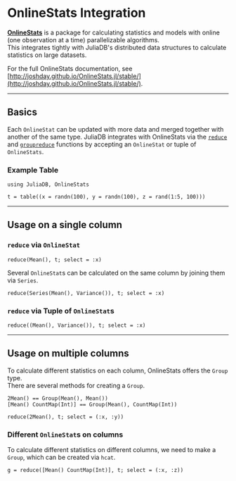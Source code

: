 # OnlineStats Integration

[**OnlineStats**](https://github.com/joshday/OnlineStats.jl) is a package for calculating 
statistics and models with online (one observation at a time) parallelizable algorithms.  
This integrates tightly with JuliaDB's distributed data structures to calculate statistics
on large datasets.

For the full OnlineStats documentation, see [http://joshday.github.io/OnlineStats.jl/stable/](http://joshday.github.io/OnlineStats.jl/stable/).

---

## Basics

Each `OnlineStat` can be updated with more data and merged together with another of the 
same type.  JuliaDB integrates with OnlineStats via the [`reduce`](@ref) and 
[`groupreduce`](@ref) functions by accepting an `OnlineStat` or tuple of `OnlineStats`.


### Example Table

```@repl ex1
using JuliaDB, OnlineStats

t = table((x = randn(100), y = randn(100), z = rand(1:5, 100)))
```

---

## Usage on a single column

### `reduce` via `OnlineStat`

```@repl ex1
reduce(Mean(), t; select = :x)
```

Several `OnlineStat`s can be calculated on the same column by joining them via `Series`.

```@repl ex1 
reduce(Series(Mean(), Variance()), t; select = :x)
```

### `reduce` via Tuple of `OnlineStat`s

```@repl ex1
reduce((Mean(), Variance()), t; select = :x)
```

---

## Usage on multiple columns

To calculate different statistics on each column, OnlineStats offers the `Group` type.  
There are several methods for creating a `Group`.  

```
2Mean() == Group(Mean(), Mean())
[Mean() CountMap(Int)] == Group(Mean(), CountMap(Int))
```


```@repl ex1
reduce(2Mean(), t; select = (:x, :y))
```

### Different `OnlineStat`s on columns

To calculate different statistics on different columns, we need to make a `Group`, which can
be created via `hcat`.

```@repl ex1 
g = reduce([Mean() CountMap(Int)], t; select = (:x, :z))
```